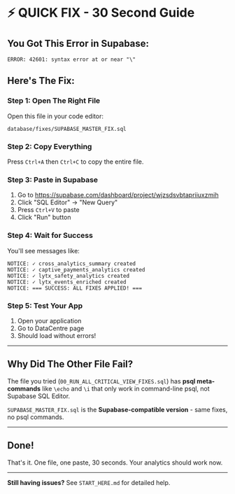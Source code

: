 # ⚡ QUICK FIX - 30 Second Guide

## You Got This Error in Supabase:
```
ERROR: 42601: syntax error at or near "\"
```

## Here's The Fix:

### Step 1: Open The Right File
Open this file in your code editor:
```
database/fixes/SUPABASE_MASTER_FIX.sql
```

### Step 2: Copy Everything
Press `Ctrl+A` then `Ctrl+C` to copy the entire file.

### Step 3: Paste in Supabase
1. Go to https://supabase.com/dashboard/project/wjzsdsvbtapriiuxzmih
2. Click "SQL Editor" → "New Query"
3. Press `Ctrl+V` to paste
4. Click "Run" button

### Step 4: Wait for Success
You'll see messages like:
```
NOTICE: ✓ cross_analytics_summary created
NOTICE: ✓ captive_payments_analytics created
NOTICE: ✓ lytx_safety_analytics created
NOTICE: ✓ lytx_events_enriched created
NOTICE: === SUCCESS: ALL FIXES APPLIED! ===
```

### Step 5: Test Your App
1. Open your application
2. Go to DataCentre page
3. Should load without errors!

---

## Why Did The Other File Fail?

The file you tried (`00_RUN_ALL_CRITICAL_VIEW_FIXES.sql`) has **psql meta-commands** like `\echo` and `\i` that only work in command-line psql, not Supabase SQL Editor.

`SUPABASE_MASTER_FIX.sql` is the **Supabase-compatible version** - same fixes, no psql commands.

---

## Done!

That's it. One file, one paste, 30 seconds. Your analytics should work now.

---

**Still having issues?** See `START_HERE.md` for detailed help.
